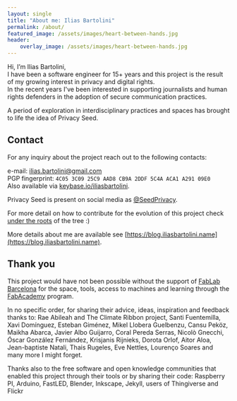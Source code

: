 ```yaml
---
layout: single
title: "About me: Ilias Bartolini"
permalink: /about/
featured_image: /assets/images/heart-between-hands.jpg
header:
    overlay_image: /assets/images/heart-between-hands.jpg
---
```



Hi,
I’m Ilias Bartolini,  
I have been a software engineer for 15+ years and this project is the result of my growing interest in privacy and digital rights.  
In the recent years I've been interested in supporting journalists and human rights defenders in the adoption of secure communication practices. 

A period of exploration in interdisciplinary practices and spaces has brought to life the idea of Privacy Seed.

## Contact

For any inquiry about the project reach out to the following contacts:

e-mail: ilias.bartolini@gmail.com  
PGP fingerprint: `4C05 3C09 25C9 AAD8 CB9A 2DDF 5C4A ACA1 A291 09E0`  
Also available via [keybase.io/iliasbartolini](keybase.io/iliasbartolini).

Privacy Seed is present on social media as [@SeedPrivacy](https://twitter.com/SeedPrivacy).

For more detail on how to contribute for the evolution of this project check [under the roots](/under-the-roots/) of the tree :)

More details about me are available see [https://blog.iliasbartolini.name](https://blog.iliasbartolini.name).

## Thank you

This project would have not been possible without the support of [FabLab Barcelona](https://fablabbcn.org/) for the space, tools, access to machines and learning through the [FabAcademy](http://fabacademy.org/) program.

In no specific order, for sharing their advice, ideas, inspiration and feedback thanks to: Rae Abileah and The Climate Ribbon project, Santi Fuentemilla, Xavi Domínguez, Esteban Giménez, Mikel Llobera Guelbenzu, Cansu Peköz, Maikha Abarca, Javier Albo Guijarro, Coral Pereda Serras, Nicolò Gnecchi, Óscar González Fernández, Krisjanis Rijnieks, Dorota Orlof, Aitor Aloa, Jean-baptiste Natali, Thais Rugeles, Eve Nettles, Lourenço Soares and many more I might forget.

Thanks also to the free software and open knowledge communities that enabled this project through their tools or by sharing their code: Raspberry PI, Arduino, FastLED, Blender, Inkscape, Jekyll, users of Thingiverse and Flickr
